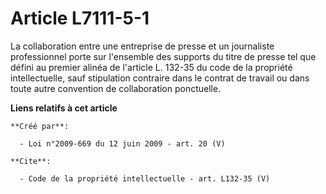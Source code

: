# Article L7111-5-1

La collaboration entre une entreprise de presse et un journaliste professionnel porte sur l'ensemble des supports du titre de
presse tel que défini au premier alinéa de l'article L. 132-35 du code de la propriété intellectuelle, sauf stipulation
contraire dans le contrat de travail ou dans toute autre convention de collaboration ponctuelle.

**Liens relatifs à cet article**

	**Créé par**:

	  - Loi n°2009-669 du 12 juin 2009 - art. 20 (V)

	**Cite**:

	  - Code de la propriété intellectuelle - art. L132-35 (V)
